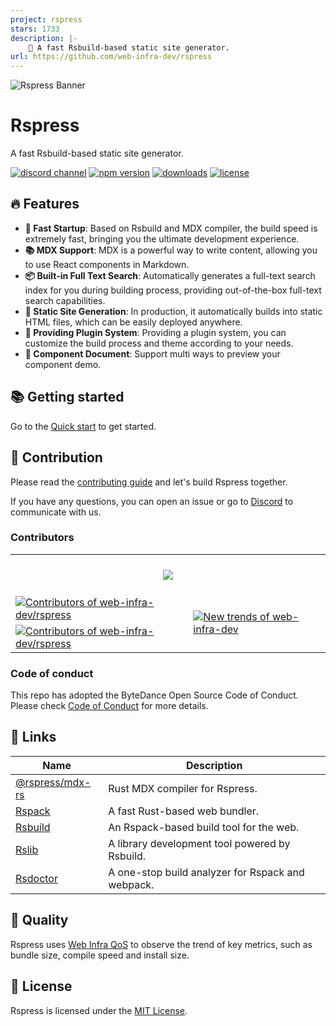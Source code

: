 ```yaml
---
project: rspress
stars: 1733
description: |-
    🦀 A fast Rsbuild-based static site generator.
url: https://github.com/web-infra-dev/rspress
---
```


<picture>
  <img alt="Rspress Banner" src="https://assets.rspack.dev/rspress/rspress-banner.png">
</picture>

# Rspress

A fast Rsbuild-based static site generator.

<p>
  <a href="https://discord.gg/mkVw5zPAtf"><img src="https://img.shields.io/badge/chat-discord-blue?logo=discord&colorA=564341&colorB=EDED91" alt="discord channel" /></a>
  <a href="https://npmjs.com/package/rspress?activeTab=readme"><img src="https://img.shields.io/npm/v/rspress?style=flat-square&colorA=564341&colorB=EDED91" alt="npm version" /></a>
  <a href="https://npmcharts.com/compare/rspress?minimal=true"><img src="https://img.shields.io/npm/dm/rspress.svg?style=flat-square&colorA=564341&colorB=EDED91" alt="downloads" /></a>
  <a href="https://github.com/web-infra-dev/rsbuild/blob/main/LICENSE"><img src="https://img.shields.io/npm/l/rspress?style=flat-square&colorA=564341&colorB=EDED91" alt="license" /></a>
</p>

## 🔥 Features

- **🚀 Fast Startup**: Based on Rsbuild and MDX compiler, the build speed is extremely fast, bringing you the ultimate development experience.
- **📚 MDX Support**: MDX is a powerful way to write content, allowing you to use React components in Markdown.
- **📦 Built-in Full Text Search**: Automatically generates a full-text search index for you during building process, providing out-of-the-box full-text search capabilities.
- **🌈 Static Site Generation**: In production, it automatically builds into static HTML files, which can be easily deployed anywhere.
- **🔌 Providing Plugin System**: Providing a plugin system, you can customize the build process and theme according to your needs.
- **📝 Component Document**: Support multi ways to preview your component demo.

## 📚 Getting started

Go to the [Quick start](https://rspress.dev/guide/start/getting-started.html) to get started.

## 🤝 Contribution

Please read the [contributing guide](./CONTRIBUTING.md) and let's build Rspress together.

If you have any questions, you can open an issue or go to [Discord](https://discord.com/invite/Cq6HweJM26) to communicate with us.

### Contributors

<a href="https://github.com/web-infra-dev/rspress/graphs/contributors" target="_blank">
  <table>
    <tr>
      <th colspan="2">
        <br/>
        <img src="https://contrib.rocks/image?repo=web-infra-dev/rspress&columns=16&max=96"><br/><br/>
      </th>
    </tr>
    <tr>
      <td>
        <picture>
          <source
            media="(prefers-color-scheme: dark)"
            srcset="https://next.ossinsight.io/widgets/official/compose-org-active-contributors/thumbnail.png?activity=active&period=past_90_days&owner_id=87694465&repo_ids=659104635&image_size=2x3&color_scheme=dark"
          />
          <img
            alt="Contributors of web-infra-dev/rspress"
            src="https://next.ossinsight.io/widgets/official/compose-org-active-contributors/thumbnail.png?activity=active&period=past_90_days&owner_id=87694465&repo_ids=659104635&image_size=2x3&color_scheme=light"
          />
        </picture>
      </td>
      <td rowspan="2">
       <picture>
        <source media="(prefers-color-scheme: dark)" srcset="https://next.ossinsight.io/widgets/official/compose-org-participants-growth/thumbnail.png?activity=new&period=past_90_days&owner_id=87694465&repo_ids=659104635&image_size=4x7&color_scheme=dark">
        <img alt="New trends of web-infra-dev" src="https://next.ossinsight.io/widgets/official/compose-org-participants-growth/thumbnail.png?activity=new&period=past_90_days&owner_id=87694465&repo_ids=659104635&image_size=4x7&color_scheme=light">
      </picture>
      </td>
    </tr>
    <tr>
      <td>
        <picture>
          <source
            media="(prefers-color-scheme: dark)"
            srcset="https://next.ossinsight.io/widgets/official/compose-org-active-contributors/thumbnail.png?activity=new&period=past_90_days&owner_id=87694465&repo_ids=659104635&image_size=2x3&color_scheme=dark"
          />
          <img
            alt="Contributors of web-infra-dev/rspress"
            src="https://next.ossinsight.io/widgets/official/compose-org-active-contributors/thumbnail.png?activity=new&period=past_90_days&owner_id=87694465&repo_ids=659104635&image_size=2x3&color_scheme=light"
          />
        </picture>
      </td>
    </tr>
  </table>
</a>

### Code of conduct

This repo has adopted the ByteDance Open Source Code of Conduct. Please check [Code of Conduct](./CODE_OF_CONDUCT.md) for more details.

## 🦀 Links

| Name                                                       | Description                                       |
| ---------------------------------------------------------- | ------------------------------------------------- |
| [@rspress/mdx-rs](https://github.com/web-infra-dev/mdx-rs) | Rust MDX compiler for Rspress.                    |
| [Rspack](https://github.com/web-infra-dev/rspack)          | A fast Rust-based web bundler.                    |
| [Rsbuild](https://github.com/web-infra-dev/rsbuild)        | An Rspack-based build tool for the web.           |
| [Rslib](https://github.com/web-infra-dev/rslib)            | A library development tool powered by Rsbuild.    |
| [Rsdoctor](https://github.com/web-infra-dev/rsdoctor)      | A one-stop build analyzer for Rspack and webpack. |

## 🌟 Quality

Rspress uses [Web Infra QoS](https://web-infra-qos.netlify.app?product=rspress) to observe the trend of key metrics, such as bundle size, compile speed and install size.

## 📖 License

Rspress is licensed under the [MIT License](./LICENSE).

